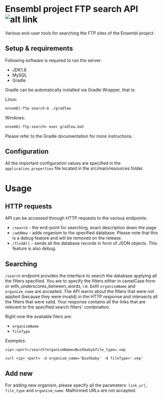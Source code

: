 # Ensembl project FTP search API ![alt link](https://travis-ci.org/stefanches7/ensembl-ftp-search.svg?branch=master)
Various end-user tools for searching the FTP sites of the Ensembl project.

Setup & requirements
--------------------
Following software is required to run the server:
* JDK1.8
* MySQL
* Gradle

Gradle can be automatically installed via Gradle Wrapper, that is:

Linux: 
```bash
ensembl-ftp-search~$ ./gradlew
```

Windows:
```cmd
ensembl-ftp-search> exec gradlew.bat

```

Please refer to the Gradle documentation for more instructions.

Configuration
-------------

All the important configuration values are specified in the `application.properties` file located in the src/main/resources folder.

Usage
=====

HTTP requests
-------------

API can be accessed through HTTP requests to the various endpoints:

* `/search` - the end-point for searching, exact description down the page.
* `/addNew` - adds organism to the specified database. Please note that this is a debug feature and will be removed on the release.
* `/findAll` - sends all the database records in form of JSON objects. This feature is also debug.

Searching
---------
`/search` endpoint provides the interface to search the database applying all the filters specified. You are to specify the filters either in camelCase form or with_underscores_between_words, i.e. both `organismName` and `organism_name` are accepted. The API warns about the filters that were not applied (because they were invalid) in the HTTP response and intersects all the filters that were valid. 
Your response contains all the links that are relevant to the specified search filters' combination.

Right now the available filers are:
* `organismName`
* `fileType`

_Examples_: 

`<ip>:<port>/search?organismName=Bushbaby&file_type=.vep`

`curl <ip> <port> -d organism_name='Bushbaby' -d fileType='.vep'`

Add new
-------
For adding new organism, please specify all the parameters: `link_url`, `file_type` and `organism_name`. Malformed URLs are not accepted.

